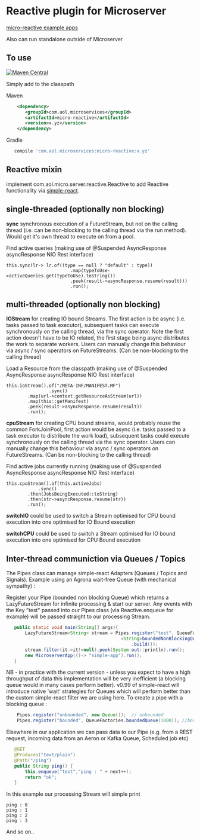 # Reactive plugin for Microserver

[micro-reactive example apps](https://github.com/aol/micro-server/tree/master/micro-reactive/src/test/java/app)

Also can run standalone outside of Microserver

## To use


[![Maven Central](https://maven-badges.herokuapp.com/maven-central/com.aol.microservices/micro-reactive/badge.svg)](https://maven-badges.herokuapp.com/maven-central/com.aol.microservices/micro-reactive)

Simply add to the classpath

Maven 
 ```xml
     <dependency>
        <groupId>com.aol.microservices</groupId>  
        <artifactId>micro-reactive</artifactId>
        <version>x.yz</version>
     </dependency>
 ```    
Gradle
 ```groovy
    compile 'com.aol.microservices:micro-reactive:x.yz'
 ```
 
## Reactive mixin

implement com.aol.micro.server.reactive.Reactive to add Reactive functionality via [simple-react](https://github.com/aol/simple-react).

## single-threaded (optionally non blocking)

**sync** synchronous execution of a FutureStream, but not on the calling thread (i.e. can be non-blocking to the calling thread via the run method). Would get it's own thread to execute on from a pool.

Find active queries (making use of @Suspended AsyncResponse asyncResponse NIO Rest interface)

    this.sync(lr-> lr.of((type == null ? "default" : type))
							.map(typeToUse->activeQueries.get(typeToUse).toString())
							.peek(result->asyncResponse.resume(result)))
							.run();

## multi-threaded (optionally non blocking)

**IOStream** for creating IO bound Streams. The first action is be async (i.e. tasks passed to task executor), subsequent tasks can execute synchronously on the calling thread, via the sync operator. Note the first action doesn't have to be IO related, the first stage being async distributes the work to separate workers. Users can manually change this behaviour via async / sync operators on FutureStreams. (Can be non-blocking to the calling thread)

Load a Resource from the classpath  (making use of @Suspended AsyncResponse asyncResponse NIO Rest interface)

    this.ioStream().of("/META-INF/MANIFEST.MF")
                   	.sync()
			.map(url->context.getResourceAsStream(url))
			.map(this::getManifest)
			.peek(result->asyncResponse.resume(result))
			.run();
 

**cpuStream** for creating CPU bound streams, would probably reuse the common ForkJoinPool, first action would be async (i.e. tasks passed to a task executor to distribute the work load), subsequent tasks could execute synchronously on the calling thread via the sync operator. Users can manually change this behaviour via async / sync operators on FutureStreams. (Can be non-blocking to the calling thread) 

Find active jobs currently running (making use of @Suspended AsyncResponse asyncResponse NIO Rest interface)

    this.cpuStream().of(this.activeJobs)
    			.sync()
			.then(JobsBeingExecuted::toString)
			.then(str->asyncResponse.resume(str))
			.run();

**switchIO** could be used to switch a Stream optimised for CPU bound execution into one optimised for IO Bound execution

**switchCPU** could be used to switch a Stream optimised for IO bound execution into one optimised for CPU Bound execution

## Inter-thread communiction via Queues / Topics

The Pipes class can manage simple-react Adapters (Queues / Topics and Signals). Example using an Agrona wait-free Queue (with mechanical sympathy) :

Register your Pipe (bounded non blocking Queue) which returns a LazyFutureStream for infinite processing & start our server. Any events with the Key  "test" passed into our Pipes class (via Reactive.enqueue for example) will be passed straight to our processing Stream.
 ```java
	public static void main(String[] args){
	    LazyFutureStream<String> stream = Pipes.register("test", QueueFactories.
	                                        <String>boundedNonBlockingQueue(100)
	                                            .build());
	    stream.filter(it->it!=null).peek(System.out::println).run();
	    new MicroserverApp(()-> "simple-app").run();
	}
 ```
NB - in practice with the current version - unless you expect to have a high throughput of data this implementation will be very inefficient (a blocking queue would in many cases perform better). v0.99 of simple-react will introduce native 'wait' strategies for Queues which will perform better than the custom simple-react filter we are using here. To create a pipe with a blocking queue :
 ```java
     Pipes.register("unbounded", new Queue());  // unbounded
     Pipes.register("bounded", QueueFactories.boundedQueue(1000)); //bound size 1000
 ```
Elsewhere in our application we can pass data to our Pipe (e.g. from a REST request, incoming data from an Aeron or Kafka Queue, Scheduled job etc)
 ```java
	@GET
	@Produces("text/plain")
	@Path("/ping")
	public String ping() {
	    this.enqueue("test","ping : " + next++);
	    return "ok";
	}
 ```	
In this example our processing Stream will simple print 

    ping : 0 
    ping : 1
    ping : 2
    ping : 3
    
And so on..
    

